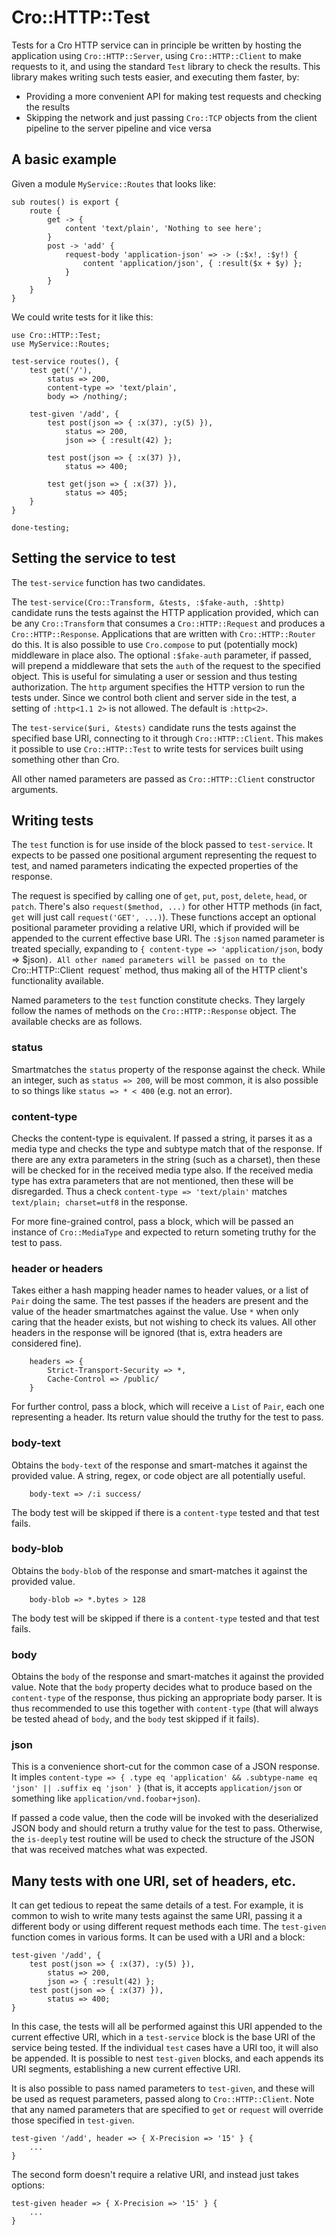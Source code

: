 # Cro::HTTP::Test

Tests for a Cro HTTP service can in principle be written by hosting the
application using `Cro::HTTP::Server`, using `Cro::HTTP::Client` to make
requests to it, and using the standard `Test` library to check the results.
This library makes writing such tests easier, and executing them faster, by:

* Providing a more convenient API for making test requests and checking the
  results
* Skipping the network and just passing `Cro::TCP` objects from the client
  pipeline to the server pipeline and vice versa

## A basic example

Given a module `MyService::Routes` that looks like:

```
sub routes() is export {
    route {
        get -> {
            content 'text/plain', 'Nothing to see here';
        }
        post -> 'add' {
            request-body 'application-json' => -> (:$x!, :$y!) {
                content 'application/json', { :result($x + $y) };
            }
        }
    }
}
```

We could write tests for it like this:

```
use Cro::HTTP::Test;
use MyService::Routes;

test-service routes(), {
    test get('/'),
        status => 200,
        content-type => 'text/plain',
        body => /nothing/;

    test-given '/add', {
        test post(json => { :x(37), :y(5) }),
            status => 200,
            json => { :result(42) };

        test post(json => { :x(37) }),
            status => 400;

        test get(json => { :x(37) }),
            status => 405;
    }
}

done-testing;
```

## Setting the service to test

The `test-service` function has two candidates.

The `test-service(Cro::Transform, &tests, :$fake-auth, :$http)` candidate
runs the tests against the HTTP application provided, which can be any
`Cro::Transform` that consumes a `Cro::HTTP::Request` and produces a
`Cro::HTTP::Response`. Applications that are written with `Cro::HTTP::Router`
do this. It is also possible to use `Cro.compose` to put (potentially mock)
middleware in place also. The optional `:$fake-auth` parameter, if passed,
will prepend a middleware that sets the `auth` of the request to the
specified object. This is useful for simulating a user or session and
thus testing authorization. The `http` argument specifies the HTTP version to
run the tests under. Since we control both client and server side in the test,
a setting of `:http<1.1 2>` is not allowed. The default is `:http<2>`.

The `test-service($uri, &tests)` candidate runs the tests against the specified
base URI, connecting to it through `Cro::HTTP::Client`. This makes it possible
to use `Cro::HTTP::Test` to write tests for services built using something other
than Cro.

All other named parameters are passed as `Cro::HTTP::Client` constructor
arguments.

## Writing tests

The `test` function is for use inside of the block passed to `test-service`.
It expects to be passed one positional argument representing the request to
test, and named parameters indicating the expected properties of the response.

The request is specified by calling one of `get`, `put`, `post`, `delete`,
`head`, or `patch`. There's also `request($method, ...)` for other HTTP methods
(in fact, `get` will just call `request('GET', ...)`). These functions accept
an optional positional parameter providing a relative URI, which if provided
will be appended to the current effective base URI. The `:$json` named parameter
is treated specially, expanding to `{ content-type => 'application/json`, body
=> $json)`. All other named parameters will be passed on to the `Cro::HTTP::Client`
`request` method, thus making all of the HTTP client's functionality available.

Named parameters to the `test` function constitute checks. They largely follow
the names of methods on the `Cro::HTTP::Response` object. The available checks
are as follows.

### status

Smartmatches the `status` property of the response against the
check. While an integer, such as `status => 200`, will be most common, it is
also possible to so things like `status => * < 400` (e.g. not an error).

### content-type

Checks the content-type is equivalent. If passed a string,  it parses it as a
media type and checks the type and subtype match that of the response. If
there are any extra parameters in the string (such as a charset), then these
will be checked for in the received media type also. If the received media type
has extra parameters that are not mentioned, then these will be disregarded.
Thus a check `content-type => 'text/plain'` matches `text/plain; charset=utf8`
in the response.

For more fine-grained control, pass a block, which will be passed an instance
of `Cro::MediaType` and expected to return someting truthy for the test to
pass.

### header or headers

Takes either a hash mapping header names to header values, or a list of `Pair`
doing the same. The test passes if the headers are present and the value of 
the header smartmatches against the value. Use `*` when only caring that the
header exists, but not wishing to check its values. All other headers in the
response will be ignored (that is, extra headers are considered fine).

```
    headers => {
        Strict-Transport-Security => *,
        Cache-Control => /public/
    }
```

For further control, pass a block, which will receive a `List` of `Pair`, each
one representing a header. Its return value should the truthy for the test to
pass.

### body-text

Obtains the `body-text` of the response and smart-matches it against the
provided value. A string, regex, or code object are all potentially useful.

```
    body-text => /:i success/
```

The body test will be skipped if there is a `content-type` tested and that
test fails.

### body-blob

Obtains the `body-blob` of the response and smart-matches it against the
provided value.

```
    body-blob => *.bytes > 128
```

The body test will be skipped if there is a `content-type` tested and that
test fails.

### body

Obtains the `body` of the response and smart-matches it against the provided
value. Note that the `body` property decides what to produce based on the
`content-type` of the response, thus picking an appropriate body parser. It
is thus recommended to use this together with `content-type` (that will always
be tested ahead of `body`, and the `body` test skipped if it fails).

### json

This is a convenience short-cut for the common case of a JSON response. It
imples `content-type => { .type eq 'application' && .subtype-name eq 'json'
|| .suffix eq 'json' }` (that is, it accepts `application/json` or something
like `application/vnd.foobar+json`).

If passed a code value, then the code will be invoked with the deserialized
JSON body and should return a truthy value for the test to pass. Otherwise,
the `is-deeply` test routine will be used to check the structure of the JSON
that was received matches what was expected.

## Many tests with one URI, set of headers, etc.

It can get tedious to repeat the same details of a test. For example, it is
common to wish to write many tests against the same URI, passing it a
different body or using different request methods each time. The `test-given`
function comes in various forms. It can be used with a URI and a block:

```
test-given '/add', {
    test post(json => { :x(37), :y(5) }),
        status => 200,
        json => { :result(42) };
    test post(json => { :x(37) }),
        status => 400;
}
```

In this case, the tests will all be performed against this URI appended to
the current effective URI, which in a `test-service` block is the base URI of
the service being tested. If the individual `test` cases have a URI too, it
will also be appended. It is possible to nest `test-given` blocks, and each
appends its URI segments, establishing a new current effective URI.

It is also possible to pass named parameters to `test-given`, and these will
be used as request parameters, passed along to `Cro::HTTP::Client`. Note that
any named parameters that are specified to `get` or `request` will override
those specified in `test-given`.

```
test-given '/add', header => { X-Precision => '15' } {
    ...
}
```

The second form doesn't require a relative URI, and instead just takes options:

```
test-given header => { X-Precision => '15' } {
    ...
}
```
